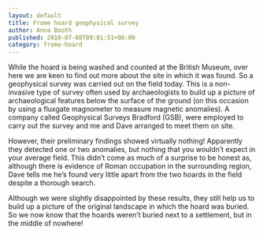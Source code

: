 ```yaml
---
layout: default
title: Frome hoard geophysical survey
author: Anna Booth
published: 2010-07-08T09:01:51+00:00
category: frome-hoard
---
```


While the hoard is being washed and counted at the British Museum, over here we are keen to find out more about the site in which it was found. So a geophysical survey was carried out on the field today. This is a non-invasive type of survey often used by archaeologists to build up a picture of archaeological features below the surface of the ground (on this occasion by using a fluxgate magnometer to measure magnetic anomalies). A company called Geophysical Surveys Bradford (GSB), were employed to carry out the survey and me and Dave arranged to meet them on site.

However, their preliminary findings showed virtually nothing! Apparently they detected one or two anomalies, but nothing that you wouldn’t expect in your average field. This didn’t come as much of a surprise to be honest as, although there is evidence of Roman occupation in the surrounding region, Dave tells me he’s found very little apart from the two hoards in the field despite a thorough search.

Although we were slightly disappointed by these results, they still help us to build up a picture of the original landscape in which the hoard was buried. So we now know that the hoards weren’t buried next to a settlement, but in the middle of nowhere!
